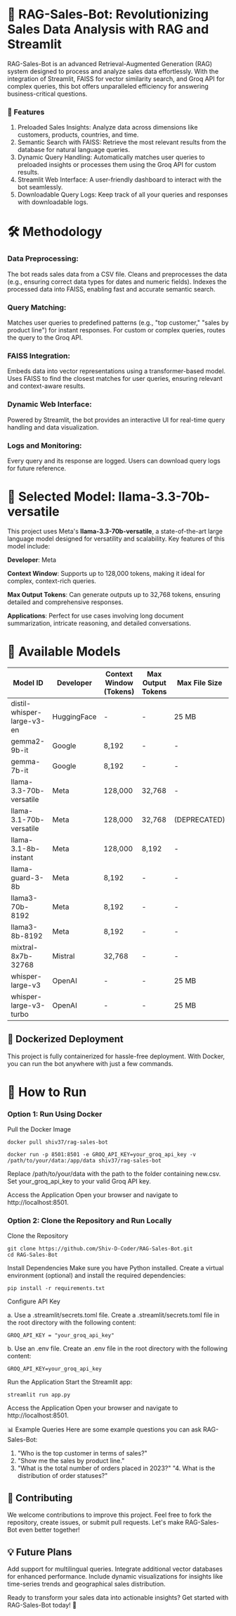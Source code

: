 # 🚀 RAG-Sales-Bot: Revolutionizing Sales Data Analysis with RAG and Streamlit
RAG-Sales-Bot is an advanced Retrieval-Augmented Generation (RAG) system designed to process and analyze sales data effortlessly. With the integration of Streamlit, FAISS for vector similarity search, and Groq API for complex queries, this bot offers unparalleled efficiency for answering business-critical questions.

### 🌟 Features
1. Preloaded Sales Insights: Analyze data across dimensions like customers, products, countries, and time.
2. Semantic Search with FAISS: Retrieve the most relevant results from the database for natural language queries.
3. Dynamic Query Handling: Automatically matches user queries to preloaded insights or processes them using the Groq API for custom results.
4. Streamlit Web Interface: A user-friendly dashboard to interact with the bot seamlessly.
5. Downloadable Query Logs: Keep track of all your queries and responses with downloadable logs.

# 🛠️ Methodology

### Data Preprocessing:

The bot reads sales data from a CSV file.
Cleans and preprocesses the data (e.g., ensuring correct data types for dates and numeric fields).
Indexes the processed data into FAISS, enabling fast and accurate semantic search.

### Query Matching:

Matches user queries to predefined patterns (e.g., "top customer," "sales by product line") for instant responses.
For custom or complex queries, routes the query to the Groq API.

### FAISS Integration:

Embeds data into vector representations using a transformer-based model.
Uses FAISS to find the closest matches for user queries, ensuring relevant and context-aware results.

### Dynamic Web Interface:

Powered by Streamlit, the bot provides an interactive UI for real-time query handling and data visualization.

### Logs and Monitoring:

Every query and its response are logged.
Users can download query logs for future reference.

# 🧠 Selected Model: llama-3.3-70b-versatile

This project uses Meta's **llama-3.3-70b-versatile**, a state-of-the-art large language model designed for versatility and scalability. Key features of this model include:

**Developer**: Meta

**Context Window**: Supports up to 128,000 tokens, making it ideal for complex, context-rich queries.

**Max Output Tokens**: Can generate outputs up to 32,768 tokens, ensuring detailed and comprehensive responses.

**Applications**: Perfect for use cases involving long document summarization, intricate reasoning, and detailed conversations.



# 🔢 Available Models

| **Model ID**                | **Developer** | **Context Window (Tokens)** | **Max Output Tokens** | **Max File Size** |
|-----------------------------|---------------|-----------------------------|-----------------------|-------------------|
| distil-whisper-large-v3-en  | HuggingFace   | -                           | -                     | 25 MB            |
| gemma2-9b-it                | Google        | 8,192                       | -                     | -                |
| gemma-7b-it                 | Google        | 8,192                       | -                     | -                |
| llama-3.3-70b-versatile     | Meta          | 128,000                     | 32,768                | -                |
| llama-3.1-70b-versatile     | Meta          | 128,000                     | 32,768                | (DEPRECATED)     |
| llama-3.1-8b-instant        | Meta          | 128,000                     | 8,192                 | -                |
| llama-guard-3-8b            | Meta          | 8,192                       | -                     | -                |
| llama3-70b-8192             | Meta          | 8,192                       | -                     | -                |
| llama3-8b-8192              | Meta          | 8,192                       | -                     | -                |
| mixtral-8x7b-32768          | Mistral       | 32,768                      | -                     | -                |
| whisper-large-v3            | OpenAI        | -                           | -                     | 25 MB            |
| whisper-large-v3-turbo      | OpenAI        | -                           | -                     | 25 MB            |



## 🐳 Dockerized Deployment
This project is fully containerized for hassle-free deployment. With Docker, you can run the bot anywhere with just a few commands.


# 🏃 How to Run

### Option 1: Run Using Docker

Pull the Docker Image

```
docker pull shiv37/rag-sales-bot
```

```
docker run -p 8501:8501 -e GROQ_API_KEY=your_groq_api_key -v /path/to/your/data:/app/data shiv37/rag-sales-bot
```

Replace /path/to/your/data with the path to the folder containing new.csv.
Set your_groq_api_key to your valid Groq API key.

Access the Application Open your browser and navigate to http://localhost:8501.


### Option 2: Clone the Repository and Run Locally
Clone the Repository

```
git clone https://github.com/Shiv-D-Coder/RAG-Sales-Bot.git
cd RAG-Sales-Bot
```
Install Dependencies Make sure you have Python installed. Create a virtual environment (optional) and install the required dependencies:

```
pip install -r requirements.txt
```
Configure API Key

a. Use a .streamlit/secrets.toml file. Create a .streamlit/secrets.toml file in the root directory with the following content:
```
GROQ_API_KEY = "your_groq_api_key"
```

b. Use an .env file. Create an .env file in the root directory with the following content:
```
GROQ_API_KEY=your_groq_api_key
```

Run the Application Start the Streamlit app:

```
streamlit run app.py
```
Access the Application Open your browser and navigate to http://localhost:8501.

📊 Example Queries
Here are some example questions you can ask RAG-Sales-Bot:

1. "Who is the top customer in terms of sales?"
2. "Show me the sales by product line."
3. "What is the total number of orders placed in 2023?"
"4. What is the distribution of order statuses?"

## 🤝 Contributing
We welcome contributions to improve this project. Feel free to fork the repository, create issues, or submit pull requests. Let's make RAG-Sales-Bot even better together!

## 💡 Future Plans
Add support for multilingual queries.
Integrate additional vector databases for enhanced performance.
Include dynamic visualizations for insights like time-series trends and geographical sales distribution.

Ready to transform your sales data into actionable insights? Get started with RAG-Sales-Bot today! 🚀
